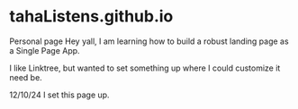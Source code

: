 # tahaListens.github.io
Personal page 
Hey yall, I am learning how to build a robust landing page as a Single Page App. 

I like Linktree, but wanted to set something up where I could customize it need be. 

12/10/24 I set this page up.
